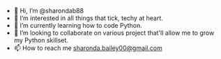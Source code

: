 - 👋 Hi, I’m @sharondab88
- 👀 I’m interested in all things that tick, techy at heart.
- 🌱 I’m currently learning how to code Python.
- 💞️ I’m looking to collaborate on various project that'll allow me to grow my Python skillset.
- 📫 How to reach me sharonda.bailey00@gmail.com

<!---
sharondab88/sharondab88 is a ✨ special ✨ repository because its `README.md` (this file) appears on your GitHub profile.
You can click the Preview link to take a look at your changes.
--->


